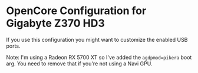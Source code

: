 # OpenCore Configuration for Gigabyte Z370 HD3

If you use this configuration you might want to customize the enabled USB ports.

Note:
I'm using a Radeon RX 5700 XT so I've added the `agdpmod=pikera` boot arg. You need to remove that if you're not using a Navi GPU.
